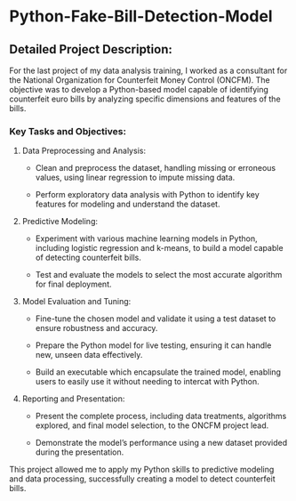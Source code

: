 # Python-Fake-Bill-Detection-Model

## Detailed Project Description:

For the last project of my data analysis training, I worked as a consultant for the National Organization for Counterfeit Money Control (ONCFM). The objective was to develop a Python-based model capable of identifying counterfeit euro bills by analyzing specific dimensions and features of the bills.

### Key Tasks and Objectives:

1. Data Preprocessing and Analysis:

    - Clean and preprocess the dataset, handling missing or erroneous values, using linear regression to impute missing data.
      
    - Perform exploratory data analysis with Python to identify key features for modeling and understand the dataset.

2. Predictive Modeling:

    - Experiment with various machine learning models in Python, including logistic regression and k-means, to build a model capable of detecting counterfeit bills.
      
    - Test and evaluate the models to select the most accurate algorithm for final deployment.

3. Model Evaluation and Tuning:

    - Fine-tune the chosen model and validate it using a test dataset to ensure robustness and accuracy.
      
    - Prepare the Python model for live testing, ensuring it can handle new, unseen data effectively.
  
    - Build an executable which encapsulate the trained model, enabling users to easily use it without needing to intercat with Python.

4. Reporting and Presentation:

    - Present the complete process, including data treatments, algorithms explored, and final model selection, to the ONCFM project lead.
      
    - Demonstrate the model’s performance using a new dataset provided during the presentation.

This project allowed me to apply my Python skills to predictive modeling and data processing, successfully creating a model to detect counterfeit bills.


